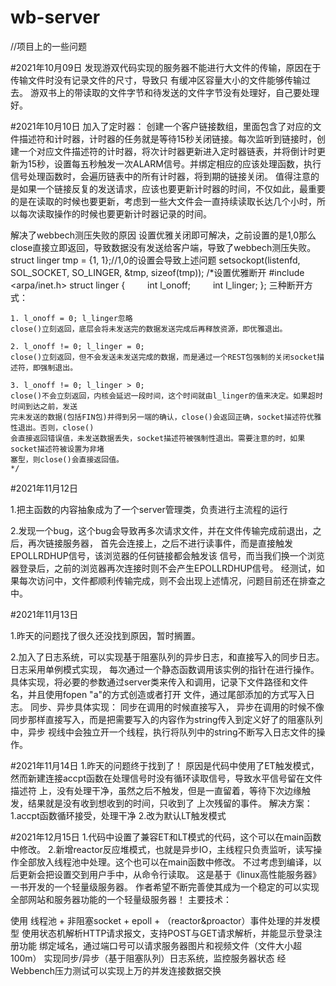 # wb-server
//项目上的一些问题


#2021年10月09日
发现游双代码实现的服务器不能进行大文件的传输，原因在于传输文件时没有记录文件的尺寸，导致只
有缓冲区容量大小的文件能够传输过去。
游双书上的带读取的文件字节和待发送的文件字节没有处理好，自己要处理好。

#2021年10月10日
加入了定时器：
  创建一个客户链接数组，里面包含了对应的文件描述符和计时器，计时器的任务就是等待15秒关闭链接。每次监听到链接时，创建一个对应文件描述符的计时器，将次计时器更新进入定时器链表，并将倒计时更新为15秒，设置每五秒触发一次ALARM信号。并绑定相应的应该处理函数，执行信号处理函数时，会遍历链表中的所有计时器，将到期的链接关闭。
  值得注意的是如果一个链接反复的发送请求，应该也要更新计时器的时间，不仅如此，最重要的是在读取的时候也要更新，考虑到一些大文件会一直持续读取长达几个小时，所以每次读取操作的时候也要更新计时器记录的时间。
  
解决了webbech测压失败的原因
   设置优雅关闭即可解决，之前设置的是1,0那么close直接立即返回，导致数据没有发送给客户端，导致了webbech测压失败。
   struct linger tmp = {1, 1};//1,0的设置会导致上述问题
   setsockopt(listenfd, SOL_SOCKET, SO_LINGER, &tmp, sizeof(tmp));
   /*设置优雅断开
    #include <arpa/inet.h>
    struct linger {
　　    int l_onoff;
　　    int l_linger;
    };
    三种断开方式：

    1. l_onoff = 0; l_linger忽略
    close()立刻返回，底层会将未发送完的数据发送完成后再释放资源，即优雅退出。

    2. l_onoff != 0; l_linger = 0;
    close()立刻返回，但不会发送未发送完成的数据，而是通过一个REST包强制的关闭socket描述符，即强制退出。

    3. l_onoff != 0; l_linger > 0;
    close()不会立刻返回，内核会延迟一段时间，这个时间就由l_linger的值来决定。如果超时时间到达之前，发送
    完未发送的数据(包括FIN包)并得到另一端的确认，close()会返回正确，socket描述符优雅性退出。否则，close()
    会直接返回错误值，未发送数据丢失，socket描述符被强制性退出。需要注意的时，如果socket描述符被设置为非堵
    塞型，则close()会直接返回值。
    */


#2021年11月12日

1.把主函数的内容抽象成为了一个server管理类，负责进行主流程的运行

2.发现一个bug，这个bug会导致再多次请求文件，并在文件传输完成前退出，之后，再次链接服务器，
首先会连接上，之后不进行读事件，而是直接触发EPOLLRDHUP信号，该浏览器的任何链接都会触发该
信号，而当我们换一个浏览器登录后，之前的浏览器再次连接时则不会产生EPOLLRDHUP信号。
经测试，如果每次访问中，文件都顺利传输完成，则不会出现上述情况，问题目前还在排查之中。

#2021年11月13日

1.昨天的问题找了很久还没找到原因，暂时搁置。

2.加入了日志系统，可以实现基于阻塞队列的异步日志，和直接写入的同步日志。日志采用单例模式实现，
每次通过一个静态函数调用该实例的指针在进行操作。
  具体实现，将必要的参数通过server类来传入和调用，记录下文件路径和文件名，并且使用fopen "a"的方式创造或者打开
  文件，通过尾部添加的方式写入日志。
  同步、异步具体实现：
    同步在调用的时候直接写入，
    异步在调用的时候不像同步那样直接写入，而是把需要写入的内容作为string传入到定义好了的阻塞队列中，异步
    视线中会独立开一个线程，执行将队列中的string不断写入日志文件的操作。

#2021年11月14日
1.昨天的问题终于找到了！
  原因是代码中使用了ET触发模式，然而新建连接accpt函数在处理信号时没有循环读取信号，导致水平信号留在文件描述符
  上，没有处理干净，虽然之后不触发，但是一直留着，等待下次边缘触发，结果就是没有收到想收到的时间，只收到了
  上次残留的事件。
  解决方案：
  1.accpt函数循环接受，处理干净
  2.改为默认LT触发模式


#2021年12月15日
1.代码中设置了兼容ET和LT模式的代码，这个可以在main函数中修改。
2.新增reactor反应堆模式，也就是异步IO，主线程只负责监听，读写操作全部放入线程池中处理。这个也可以在main函数中修改。
  不过考虑到编译，以后更新会把设置交到用户手中，从命令行读取。
这是基于《linux高性能服务器》一书开发的一个轻量级服务器。
作者希望不断完善使其成为一个稳定的可以实现全部网站和服务器功能的一个轻量级服务器！ 主要技术：

使用 线程池 + 非阻塞socket + epoll + （reactor&proactor）事件处理的并发模型
使用状态机解析HTTP请求报文，支持POST与GET请求解析，并能显示登录注册功能
绑定域名，通过端口号可以请求服务器图片和视频文件（文件大小超100m）
实现同步/异步（基于阻塞队列）日志系统，监控服务器状态
经Webbench压力测试可以实现上万的并发连接数据交换

